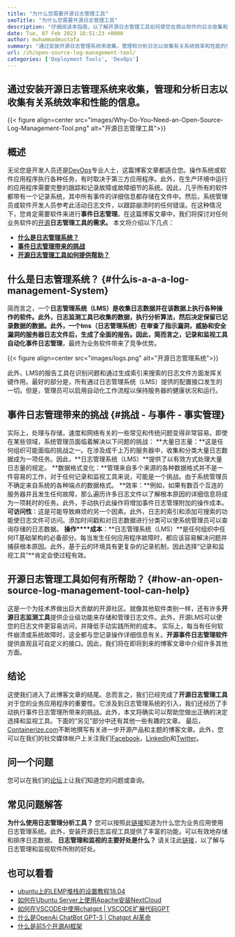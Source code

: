 ```yaml
---
title: "为什么您需要开源日志管理工具" 
seoTitle: "为什么您需要开源日志管理工具" 
description: "仔细阅读本指南，以了解开源日志管理工具如何使您在商业软件的日志收集和管理中受益。" 
date: Tue, 07 Feb 2023 18:51:23 +0000
author: muhammadmustafa
summary: "通过安装开源日志管理系统来收集，管理和分析日志以收集有关系统效率和性能的信息。" 
url: /zh/open-source-log-management-tool/
categories: ['Deployment Tools', 'DevOps']
---
```


## 通过安装开源日志管理系统来收集，管理和分析日志以收集有关系统效率和性能的信息。

{{< figure align=center src="images/Why-Do-You-Need-an-Open-Source-Log-Management-Tool.png" alt="开源日志管理工具">}}


## 概述
无论您是开发人员还是[DevOps][1]专业人士，这篇博客文章都适合您。操作系统或软件应用程序执行各种任务，有时取决于第三方应用程序。此外，在生产环境中运行的应用程序需要完整的跟踪和记录故障或故障细节的系统。因此，几乎所有的软件都带有一个记录系统，其中所有事件的详细信息都存储在文件中。然后，系统管理员或软件开发人员参考此活动日志文件，以跟踪崩溃时的任何错误。在这种情况下，您肯定需要软件来进行**事件日志管理**。在这篇博客文章中，我们将探讨对任何业务软件的[开源][2]**日志管理工具的需求。**
本文将介绍以下几点：
* [**什么是日志管理系统？**][3]
* [**事件日志管理带来的挑战**][4]
* **[开源日志管理工具如何提供帮助？][5]**

## 什么是日志管理系统？   {#什么is-a-a-a-log-management-System}
简而言之，一个**日志管理系统（LMS）**是收集日志数据并在该数据上执行各种操作的软件。此外，**日志监测工具**已收集的数据，执行分析算法，然后决定保留已记录数据的数据。此外，一个**lms（日志管理系统）**在审查了指示漏洞，威胁和安全漏洞的服务器日志文件后，生成了全面的报告。因此，简而言之，记录和监视工具自动化**事件日志管理**，最终为业务软件带来了竞争优势。

{{< figure align=center src="images/logs.png" alt="开源日志管理系统">}}

此外，LMS的报告工具在识别问题和通过生成索引来搜索的日志文件方面发挥关键作用。最好的部分是，所有通过日志管理系统（LMS）提供的配置接口发生的一切。但是，管理员可以启用自动化工作流程以保持服务器的健康状况和运行。

## 事件日志管理带来的挑战 {#挑战 - 与事件 - 事实管理}
实际上，处理与存储，速度和网络有关的一些常见和传统问题变得非常容易。即使在某些领域，系统管理员面临着解决以下问题的挑战：
**大量日志量：**这是任何组织可能面临的挑战之一。在涉及成千上万的服务器中，收集和分类大量日志数据成为一项任务。因此，**日志管理系统（LMS）**提供了以有效方式处理大量日志量的规定。
**数据格式变化：**管理来自多个来源的各种数据格式并不是一件容易的工作，对于任何记录和监视工具来说，可能是一个挑战。由于系统管理员不确定来自系统的各种端点的数据格式。
**效率：**例如，如果有数百个互连的服务器并且发生任何故障，那么遍历许多日志文件以了解根本原因的详细信息将成为一项耗时的任务。此外，手动执行此操作将增加事件日志管理附加的操作成本。
**可访问性**：这是可能导致麻烦的另一个因素。此外，日志的索引和添加可搜索的功能使日志文件可访问。添加时间戳和对日志数据进行分类可以使系统管理员可以查询存储的日志数据。
**操作****成本**：**日志管理系统（LMS）**是任何组织中任何IT基础架构的必备部分。每当发生任何应用程序故障时，都应该容易解决问题并捕获根本原因。此外，基于云的环境具有更复杂的记录机制，因此选择“记录和监视工具”**肯定会使过程有效。

## 开源日志管理工具如何有所帮助？   {#how-an-open-source-log-management-tool-can-help}
这是一个为技术界做出巨大贡献的开源社区。就像其他软件类别一样，还有许多**开源日志监测工具**提供企业级功能来存储和管理日志文件。此外，开源LMS可以使您的日志文件更容易访问，并降低手动实践所附的成本。
实际上，每当有任何软件崩溃或系统故障时，这全都与您记录操作详细信息有关。**开源事件日志管理软件**提供直观且可自定义的接口。因此，我们将在即将到来的博客文章中介绍许多其他方面。

## 结论
这使我们进入了此博客文章的结尾。总而言之，我们已经完成了**开源日志管理工具**对于您的业务应用程序的重要性。它涉及到日志管理系统的引入，我们还经历了手动执行事件日志管理所带来的挑战。此外，本文将确实可以帮助您做出正确的决定选择和监视工具。下面的“另见”部分中还有其他一些有趣的文章。
最后，[Containerize.com][6]不断地撰写有关进一步开源产品和主题的博客文章。此外，您可以在我们的社交媒体帐户上关注我们[Facebook][7]，[LinkedIn][8]和[Twitter][9]。

## 问一个问题
您可以在我们的[论坛][10]上让我们知道您的问题或查询。

## 常见问题解答
**为什么使用日志管理分析工具？**
您可以按照此[链接][3]知道为什么您为业务应用使用日志管理系统。此外，安装开源日志监视工具提供了丰富的功能，可以有效地存储和排序日志数据。
**日志管理和监视的主要好处是什么？**
请关注此[链接][5]，以了解与日志管理和监视软件所附的好处。

## 也可以看看
  * [ubuntu上的LEMP堆栈的设置教程18.04][11]
  * [如何在Ubuntu Server上使用Apache安装NextCloud][12]
  * [如何在VSCODE中使用chatgpt | VSCODE扩展代码GPT][13]
  * [什么是OpenAi ChatBot GPT-3 | Chatgpt AI革命][14]
  * [什么是前5个开源AI框架][15]

  
[1]: https://products.containerize.com/devops/
[2]: https://products.containerize.com/
[3]: #What-is-a-Log-Management-System
[4]: #Challenges-attached-with-Event-Log-Management
[5]: #How-an-open-source-Log-Management-Tool-can-help
[6]: https://www.containerize.com/
[7]: https://web.facebook.com/containerize
[8]: https://www.linkedin.com/company/containerize/
[9]: https://twitter.com/containerize_co
[10]: https://forum.containerize.com/
[11]: https://blog.containerize.com/web-server-solution-stack/setup-tutorial-for-lemp-stack-on-ubuntu-18-04/
[12]: https://blog.containerize.com/backup-and-sync-software/how-to-install-nextcloud-with-apache-on-ubuntu-server/
[13]: https://blog.containerize.com/artificial-intelligence/how-to-use-chatgpt-in-vscode-the-vscode-extension-codegpt/
[14]: https://blog.containerize.com/artificial-intelligence/what-is-openai-chatbot-gpt-3-chatgpt-an-ai-revolution/
[15]: https://blog.containerize.com/artificial-intelligence/top-5-open-source-ai-frameworks/

